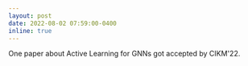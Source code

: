 ```yaml
---
layout: post
date: 2022-08-02 07:59:00-0400
inline: true
---
```


One paper about Active Learning for GNNs got accepted by CIKM'22.
